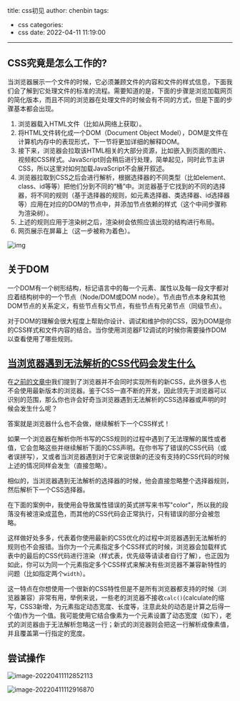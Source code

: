 title: css初见
author: chenbin
tags:
  - css
categories:
  - css
date: 2022-04-11 11:19:00
---
## CSS究竟是怎么工作的?

当浏览器展示一个文件的时候，它必须兼顾文件的内容和文件的样式信息，下面我们会了解到它处理文件的标准的流程。需要知道的是，下面的步骤是浏览加载网页的简化版本，而且不同的浏览器在处理文件的时候会有不同的方式，但是下面的步骤基本都会出现。

1. 浏览器载入HTML文件（比如从网络上获取）。
2. 将HTML文件转化成一个DOM（Document Object Model），DOM是文件在计算机内存中的表现形式，下一节将更加详细的解释DOM。
3. 接下来，浏览器会拉取该HTML相关的大部分资源，比如嵌入到页面的图片、视频和CSS样式。JavaScript则会稍后进行处理，简单起见，同时此节主讲CSS，所以这里对如何加载JavaScript不会展开叙述。
4. 浏览器拉取到CSS之后会进行解析，根据选择器的不同类型（比如element、class、id等等）把他们分到不同的“桶”中。浏览器基于它找到的不同的选择器，将不同的规则（基于选择器的规则，如元素选择器、类选择器、id选择器等）应用在对应的DOM的节点中，并添加节点依赖的样式（这个中间步骤称为渲染树）。
5. 上述的规则应用于渲染树之后，渲染树会依照应该出现的结构进行布局。
6. 网页展示在屏幕上（这一步被称为着色）。

![img](https://ypyun-cdn.u1n1.com//img/picgo202204111108987.svg)

## 关于DOM

一个DOM有一个树形结构，标记语言中的每一个元素、属性以及每一段文字都对应着结构树中的一个节点（Node/DOM或DOM node）。节点由节点本身和其他DOM节点的关系定义，有些节点有父节点，有些节点有兄弟节点（同级节点）。

对于DOM的理解会很大程度上帮助你设计、调试和维护你的CSS，因为DOM是你的CSS样式和文件内容的结合。当你使用浏览器F12调试的时候你需要操作DOM以查看使用了哪些规则。

## [当浏览器遇到无法解析的CSS代码会发生什么](https://developer.mozilla.org/zh-CN/docs/Learn/CSS/First_steps/How_CSS_works#当浏览器遇到无法解析的css代码会发生什么)

在[之前的文章中](https://developer.mozilla.org/zh-CN/docs/Learn/CSS/First_steps/What_is_CSS#浏览器支持)我们提到了浏览器并不会同时实现所有的新CSS，此外很多人也不会使用最新版本的浏览器。鉴于CSS一直不断的开发，因此领先于浏览器可以识别的范围，那么你也许会好奇当浏览器遇到无法解析的CSS选择器或声明的时候会发生什么呢？

答案就是浏览器什么也不会做，继续解析下一个CSS样式！

如果一个浏览器在解析你所书写的CSS规则的过程中遇到了无法理解的属性或者值，它会忽略这些并继续解析下面的CSS声明。在你书写了错误的CSS代码（或者误拼写），又或者当浏览器遇到对于它来说很新的还没有支持的CSS代码的时候上述的情况同样会发生（直接忽略）。

相似的，当浏览器遇到无法解析的选择器的时候，他会直接忽略整个选择器规则，然后解析下一个CSS选择器。

在下面的案例中，我使用会导致属性错误的英式拼写来书写"color"，所以我的段落没有被渲染成蓝色，而其他的CSS代码会正常执行，只有错误的部分会被忽略。

这样做好处多多，代表着你使用最新的CSS优化的过程中浏览器遇到无法解析的规则也不会报错。当你为一个元素指定多个CSS样式的时候，浏览器会加载样式表中的最后的CSS代码进行渲染（样式表，优先级等请读者自行了解），也正因为如此，你可以为同一个元素指定多个CSS样式来解决有些浏览器不兼容新特性的问题（比如指定两个`width`）。

这一特点在你想使用一个很新的CSS特性但是不是所有浏览器都支持的时候（浏览器兼容）非常有用，举例来说，一些老的浏览器不接收`calc()`(calculate的缩写，CSS3新增，为元素指定动态宽度、长度等，注意此处的动态是计算之后得一个值)作为一个值。我可能使用它结合像素为一个元素设置了动态宽度（如下），老式的浏览器由于无法解析忽略这一行；新式的浏览器则会把这一行解析成像素值，并且覆盖第一行指定的宽度。



## 尝试操作

![image-20220411112852113](https://ypyun-cdn.u1n1.com//img/picgo202204111128153.png)

![image-20220411112916870](https://ypyun-cdn.u1n1.com//img/picgo202204111129909.png)